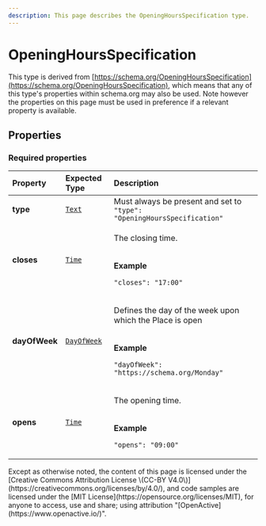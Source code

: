 ```yaml
---
description: This page describes the OpeningHoursSpecification type.
---
```


# OpeningHoursSpecification

This type is derived from [https://schema.org/OpeningHoursSpecification](https://schema.org/OpeningHoursSpecification), which means that any of this type's properties within schema.org may also be used. Note however the properties on this page must be used in preference if a relevant property is available.

## **Properties**

### **Required properties**

<table>
  <thead>
    <tr>
      <th style="text-align:left">Property</th>
      <th style="text-align:left">Expected Type</th>
      <th style="text-align:left">Description</th>
    </tr>
  </thead>
  <tbody>
    <tr>
      <td style="text-align:left"><b>type</b>
      </td>
      <td style="text-align:left"> <a href="https://schema.org/Text"><code>Text</code></a>
      </td>
      <td style="text-align:left">Must always be present and set to <code>&quot;type&quot;: &quot;OpeningHoursSpecification&quot;</code>
      </td>
    </tr>
    <tr>
      <td style="text-align:left"><b>closes</b>
      </td>
      <td style="text-align:left"> <a href="https://schema.org/Time"><code>Time</code></a>
      </td>
      <td style="text-align:left">
        <p>The closing time.</p>
        <p>
          <br /><b>Example</b>
        </p>
        <p><code>&quot;closes&quot;: &quot;17:00&quot;</code>
        </p>
      </td>
    </tr>
    <tr>
      <td style="text-align:left"><b>dayOfWeek</b>
      </td>
      <td style="text-align:left"> <a href="https://schema.org/DayOfWeek"><code>DayOfWeek</code></a>
      </td>
      <td style="text-align:left">
        <p>Defines the day of the week upon which the Place is open</p>
        <p>
          <br /><b>Example</b>
        </p>
        <p><code>&quot;dayOfWeek&quot;: &quot;https://schema.org/Monday&quot;</code>
        </p>
      </td>
    </tr>
    <tr>
      <td style="text-align:left"><b>opens</b>
      </td>
      <td style="text-align:left"> <a href="https://schema.org/Time"><code>Time</code></a>
      </td>
      <td style="text-align:left">
        <p>The opening time.</p>
        <p>
          <br /><b>Example</b>
        </p>
        <p><code>&quot;opens&quot;: &quot;09:00&quot;</code>
        </p>
      </td>
    </tr>
  </tbody>
</table>Except as otherwise noted, the content of this page is licensed under the [Creative Commons Attribution License \(CC-BY V4.0\)](https://creativecommons.org/licenses/by/4.0/), and code samples are licensed under the [MIT License](https://opensource.org/licenses/MIT), for anyone to access, use and share; using attribution "[OpenActive](https://www.openactive.io/)".

